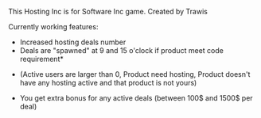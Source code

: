 This Hosting Inc is for Software Inc game. Created by Trawis

Currently working features:
- Increased hosting deals number
- Deals are "spawned" at 9 and 15 o'clock if product meet code requirement*
* (Active users are larger than 0, Product need hosting, Product doesn't have any hosting active and that product is not yours)
- You get extra bonus for any active deals (between 100$ and 1500$ per deal)

